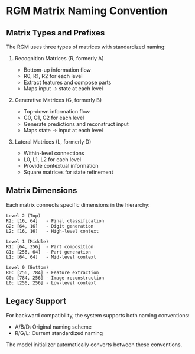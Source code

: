 # RGM Matrix Naming Convention

## Matrix Types and Prefixes

The RGM uses three types of matrices with standardized naming:

1. Recognition Matrices (R, formerly A)
   - Bottom-up information flow
   - R0, R1, R2 for each level
   - Extract features and compose parts
   - Maps input → state at each level

2. Generative Matrices (G, formerly B)
   - Top-down information flow
   - G0, G1, G2 for each level
   - Generate predictions and reconstruct input
   - Maps state → input at each level

3. Lateral Matrices (L, formerly D)
   - Within-level connections
   - L0, L1, L2 for each level
   - Provide contextual information
   - Square matrices for state refinement

## Matrix Dimensions

Each matrix connects specific dimensions in the hierarchy:

```
Level 2 (Top)
R2: [16, 64]   - Final classification
G2: [64, 16]   - Digit generation
L2: [16, 16]   - High-level context

Level 1 (Middle)
R1: [64, 256]  - Part composition
G1: [256, 64]  - Part generation
L1: [64, 64]   - Mid-level context

Level 0 (Bottom)
R0: [256, 784] - Feature extraction
G0: [784, 256] - Image reconstruction
L0: [256, 256] - Low-level context
```

## Legacy Support

For backward compatibility, the system supports both naming conventions:
- A/B/D: Original naming scheme
- R/G/L: Current standardized naming

The model initializer automatically converts between these conventions. 
